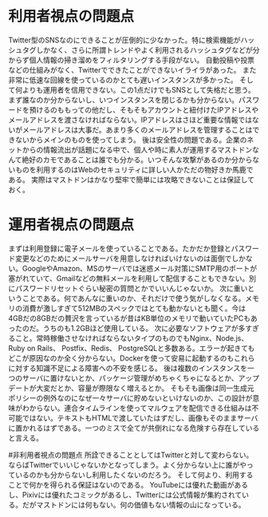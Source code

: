 # 利用者視点の問題点
Twitter型のSNSなのにできることが圧倒的に少なかった。特に検索機能がハッシュタグしかなく、さらに所謂トレンドやよく利用されるハッシュタグなどが分からず個人情報の掃き溜めをフィルタリングする手段がない。
自動投稿や投票などの仕組みがなく、Twitterでできたことができないイライラがあった。
また非常に低速な回線を使っているのかとても遅いインスタンスが多かった。
そして何よりも運用者を信用できない。この1点だけでもSNSとして失格だと思う。まず誰なのか分からないし、いつインスタンスを閉じるかも分からない。パスワードを預けるのももっての他だし、そもそもアカウントと紐付けたIPアドレスやメールアドレスを渡さなければならない。IPアドレスはさほど重要な情報ではないがメールアドレスは大事だ。あまり多くのメールアドレスを管理することはできないからメインのものを使ってしまう。
後は安全性の問題である。企業のネットからの情報流出が話題になる中で、個人や時に素人が運用するマストドンなんて絶好のカモであることは誰でも分かる。いつそんな攻撃があるのか分からないものを利用するのはWebのセキュリティに詳しい人かただの物好きか馬鹿である。
実際はマストドンはかなり堅牢で簡単には攻略できないことは保証しておく。

# 運用者視点の問題点
まずは利用登録に電子メールを使っていることである。たかだか登録とパスワード変更などのためにメールサーバを用意しなければいけないのは面倒でしかない。GoogleやAmazon、MSのサーバでは迷惑メール対策にSMTP用のポートが塞がれていて、Gmailなどの無料メールを利用して配信することもできない。別にパスワードリセットぐらい秘密の質問とかでいいんじゃないか。
次に重いということである。何であんなに重いのか、それだけで使う気がしなくなる。メモリの消費が激しすぎて512MBのスペックではとても動かないとも聞く。今は4GBだの8GBだの贅沢を言っているが昔はKB単位のメモリで動いていたPCもあったのだ。うちのも1.2GBほど使用している。
次に必要なソフトウェアが多すぎること。常時稼働させなければならないタイプのものでもNginx、Node.js、Ruby on Rails、 Postfix、Redis、 PostgreSQLと多数ある。エラーが起きてもどこが原因なのか全く分からない。Dockerを使って安易に起動するのもこれらに対する知識不足による障害への不安を感じる。
後は複数のインスタンスを一つのサーバに置けないとか、パッケージ管理がめちゃくちゃになるとか、アップデートが大変だとか、容量が際限なく増えるとか。
そもそも画像は同一生成元ポリシーの例外なのになぜ一々サーバに貯めないといけないのか、この設計が意味がわからない。連合タイムラインを使ってマルウェアを配信できる仕組みは不可能ではない。テキストもHTMLで渡していたはずだし、画像もそのままサーバに置かれるはずである。一つのミスで全てが共倒れになる危険すら存在していると言える。

#非利用者視点の問題点
所詮できることとしてはTwitterと対して変わらない。ならばTwitterでいいじゃないかとなってしまう。よく分からない上に誰がやっているのかも分からないし利用したくないのだろう。
そして何より、利用することで何かを得られる保証はないのである。
YouTubeには優れた動画があるし、Pixivには優れたコミックがあるし、Twitterには公式情報が集約されている。だがマストドンには何もない。何の価値もない情報の山になっている。
